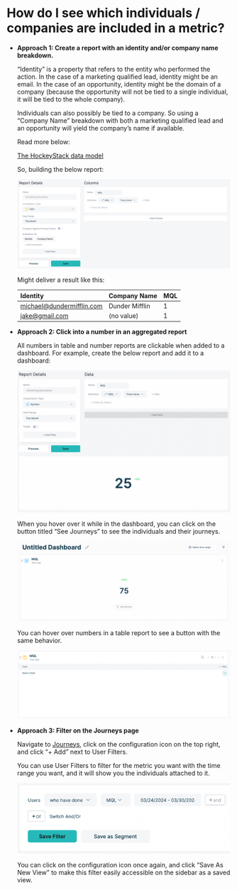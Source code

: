 # How do I see which individuals / companies are included in a metric?

- **Approach 1: Create a report with an identity and/or company name breakdown.**
    
    “Identity” is a property that refers to the entity who performed the action. In the case of a marketing qualified lead, identity might be an email. In the case of an opportunity, identity might be the domain of a company (because the opportunity will not be tied to a single individual, it will be tied to the whole company). 
    
    Individuals can also possibly be tied to a company. So using a “Company Name” breakdown with both a marketing qualified lead and an opportunity will yield the company’s name if available.
    
    Read more below: 
    
    [The HockeyStack data model](../101%20-%20How%20HockeyStack%20Works%2023037b7b5bd944369413b319ea89150a/The%20HockeyStack%20data%20model%20e4df29b960214d468095e0d8845481f7.md)
    
    So, building the below report:
    
    ![Screenshot 2024-03-30 at 20.59.29.png](How%20do%20I%20see%20which%20individuals%20companies%20are%20inclu%2080e134a231504cd18e7f2c99462e7573/Screenshot_2024-03-30_at_20.59.29.png)
    
    Might deliver a result like this:
    
    | Identity | Company Name | MQL |
    | --- | --- | --- |
    | michael@dundermifflin.com | Dunder Mifflin | 1 |
    | jake@gmail.com | (no value) | 1 |
- **Approach 2: Click into a number in an aggregated report**
    
    All numbers in table and number reports are clickable when added to a dashboard. For example, create the below report and add it to a dashboard:
    
    ![Screenshot 2024-03-30 at 21.02.45.png](How%20do%20I%20see%20which%20individuals%20companies%20are%20inclu%2080e134a231504cd18e7f2c99462e7573/Screenshot_2024-03-30_at_21.02.45.png)
    
    When you hover over it while in the dashboard, you can click on the button titled “See Journeys” to see the individuals and their journeys.
    
    ![Screenshot 2024-03-30 at 21.04.31.png](How%20do%20I%20see%20which%20individuals%20companies%20are%20inclu%2080e134a231504cd18e7f2c99462e7573/Screenshot_2024-03-30_at_21.04.31.png)
    
    You can hover over numbers in a table report to see a button with the same behavior.
    
    ![Screenshot 2024-03-30 at 21.06.24.png](How%20do%20I%20see%20which%20individuals%20companies%20are%20inclu%2080e134a231504cd18e7f2c99462e7573/Screenshot_2024-03-30_at_21.06.24.png)
    
- **Approach 3: Filter on the Journeys page**
    
    Navigate to [Journeys](https://hockeystack.com/dashboard/users), click on the configuration icon on the top right, and click “+ Add” next to User Filters.
    
    You can use User Filters to filter for the metric you want with the time range you want, and it will show you the individuals attached to it.
    
    ![Screenshot 2024-03-30 at 21.08.45.png](How%20do%20I%20see%20which%20individuals%20companies%20are%20inclu%2080e134a231504cd18e7f2c99462e7573/Screenshot_2024-03-30_at_21.08.45.png)
    
    You can click on the configuration icon once again, and click “Save As New View” to make this filter easily accessible on the sidebar as a saved view.